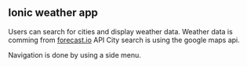 ## Ionic weather app

Users can search for cities and display weather data.
Weather data is comming from [forecast.io](http://forecast.io) API
City search is using the google maps api.

Navigation is done by using a side menu.
